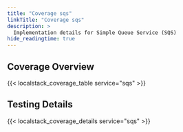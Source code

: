 ```yaml
---
title: "Coverage sqs"
linkTitle: "Coverage sqs"
description: >
  Implementation details for Simple Queue Service (SQS)
hide_readingtime: true
---
```


## Coverage Overview
{{< localstack_coverage_table service="sqs" >}}

## Testing Details
{{< localstack_coverage_details service="sqs" >}}
